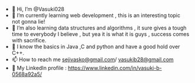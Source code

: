- 👋 Hi, I’m @Vasuki028
- 👀 I’m currently learning web development , this is an interesting topic not gonna lie!
- 🌱 I’m also learning data structures and algorithms , it sure gives a tough time to everybody I believe , but yea it is what it is guys , success comes with sacrifice.
- 🌼 I know the basics in Java ,C and python and have a good hold over C++.
- 📫 How to reach me sejivasko@gmail.com/ vasukib28@gmail.com
- 🔹 My LinkedIn profile : https://www.linkedin.com/in/vasuki-b-0568a92a5/
